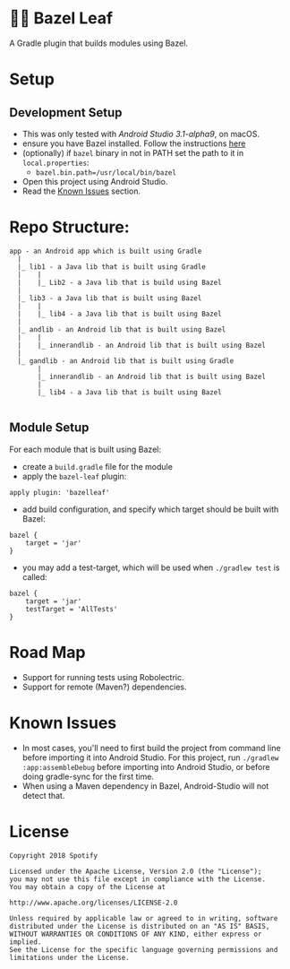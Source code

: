 # 🍂🐘 Bazel Leaf

A Gradle plugin that builds modules using Bazel.

# Setup

## Development Setup
* This was only tested with _Android Studio 3.1-alpha9_, on macOS.
* ensure you have Bazel installed. Follow the instructions [here](https://docs.bazel.build/versions/master/install.html)
* (optionally) if `bazel` binary in not in PATH set the path to it in `local.properties`:
  * `bazel.bin.path=/usr/local/bin/bazel`
* Open this project using Android Studio.
* Read the [Known Issues](#known-issues) section.

# Repo Structure:

```
app - an Android app which is built using Gradle
  |
  |_ lib1 - a Java lib that is built using Gradle
  |    |
  |    |_ Lib2 - a Java lib that is build using Bazel
  |
  |_ lib3 - a Java lib that is built using Bazel
  |    |
  |    |_ lib4 - a Java lib that is built using Bazel
  |
  |_ andlib - an Android lib that is built using Bazel
  |    |
  |    |_ innerandlib - an Android lib that is built using Bazel
  |
  |_ gandlib - an Android lib that is built using Gradle
       |
       |_ innerandlib - an Android lib that is built using Bazel
       |
       |_ lib4 - a Java lib that is built using Bazel


```

## Module Setup
For each module that is built using Bazel:
* create a `build.gradle` file for the module
* apply the `bazel-leaf` plugin:
```
apply plugin: 'bazelleaf'
```
* add build configuration, and specify which target should be built with Bazel:
```
bazel {
    target = 'jar'
}
```
* you may add a test-target, which will be used when `./gradlew test` is called:
```
bazel {
    target = 'jar'
    testTarget = 'AllTests'
}
```
# Road Map
* Support for running tests using Robolectric.
* Support for remote (Maven?) dependencies.

# Known Issues
* In most cases, you'll need to first build the project from command line before importing it into Android Studio. For this project, run
`./gradlew :app:assembleDebug` before importing into Android Studio, or before doing gradle-sync for the first time.
* When using a Maven dependency in Bazel, Android-Studio will not detect that.

# License
```
Copyright 2018 Spotify

Licensed under the Apache License, Version 2.0 (the "License");
you may not use this file except in compliance with the License.
You may obtain a copy of the License at

http://www.apache.org/licenses/LICENSE-2.0

Unless required by applicable law or agreed to in writing, software
distributed under the License is distributed on an "AS IS" BASIS,
WITHOUT WARRANTIES OR CONDITIONS OF ANY KIND, either express or implied.
See the License for the specific language governing permissions and
limitations under the License.
```